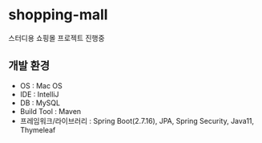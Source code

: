 # shopping-mall
스터디용 쇼핑몰 프로젝트 진행중

## 개발 환경
- OS : Mac OS
- IDE : IntelliJ
- DB : MySQL
- Build Tool : Maven
- 프레임워크/라이브러리 : Spring Boot(2.7.16), JPA, Spring Security, Java11, Thymeleaf

